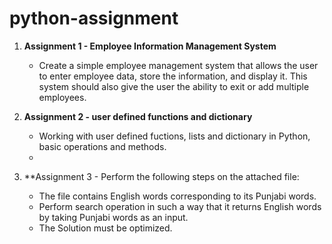# python-assignment
1. **Assignment 1 - Employee Information Management System**
   - Create a simple employee management system that allows the user to enter employee data, store the 
information, and display it. This system should also give the user the ability to exit or add multiple 
employees.

2. **Assignment 2 - user defined functions and dictionary**
   - Working with user defined fuctions, lists and dictionary in Python, basic operations and methods.
   - 
3. **Assignment 3 - Perform the following steps on the attached file:
   - The file contains English words corresponding to its Punjabi words. 
   - Perform search operation in such a way that it returns English words by taking Punjabi 
     words as an input. 
   - The Solution must be optimized.   

